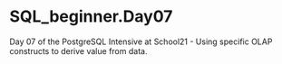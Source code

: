 # SQL_beginner.Day07
Day 07 of the PostgreSQL Intensive at School21 - Using specific OLAP constructs to derive value from data.
